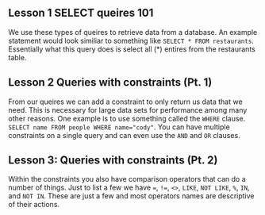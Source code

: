 ## Lesson 1 SELECT queires 101
We use these types of queires to retrieve data from a database. An example statement would look similiar to something like `SELECT * FROM restaurants`. Essentially what this query does is select all (*) entires from the restaurants table.

## Lesson 2 Queries with constraints (Pt. 1)
From our queires we can add a constraint to only return us data that we need. This is necessary for large data sets for performance among many other reasons. One example is to use something called the `WHERE` clause. `SELECT name FROM people WHERE name="cody"`. You can have multiple constraints on a single query and can even use the `AND` and `OR` clauses.

## Lesson 3: Queries with constraints (Pt. 2)
Within the constraints you also have comparison operators that can do a number of things. Just to list a few we have `=`, `!=`, `<>`, `LIKE`, `NOT LIKE`, `%`, `IN`, and `NOT IN`. These are just a few and most operators names are descriptive of their actions.
